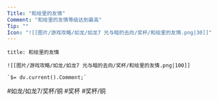 ```yaml
---
Title: "和绘里的友情"
Comment: "和绘里的友情等级达到最高"
Tip: ""
Icon: "![[图片/游戏攻略/如龙/如龙7 光与暗的去向/奖杯/和绘里的友情.png|30]]"
---
```

```ad-common-bronze-trophy
title: 和绘里的友情

![[图片/游戏攻略/如龙/如龙7 光与暗的去向/奖杯/和绘里的友情.png|100]]

`$= dv.current().Comment;`

```

#如龙/如龙7/奖杯/铜 #奖杯 #奖杯/铜

